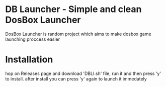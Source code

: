 # DB Launcher - Simple and clean DosBox Launcher
DosBox Launcher is random project which aims to make dosbox game launching proccess easier

# Installation
hop on Releases page and download 'DBLI.sh' file, run it and then press 'y' to install.
after install you can press 'y' again to launch it immedately
